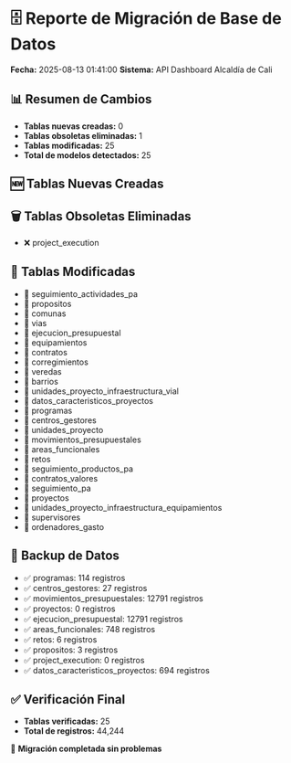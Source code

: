 # 🗄️ Reporte de Migración de Base de Datos
**Fecha:** 2025-08-13 01:41:00
**Sistema:** API Dashboard Alcaldía de Cali

## 📊 Resumen de Cambios
- **Tablas nuevas creadas:** 0
- **Tablas obsoletas eliminadas:** 1
- **Tablas modificadas:** 25
- **Total de modelos detectados:** 25

## 🆕 Tablas Nuevas Creadas

## 🗑️ Tablas Obsoletas Eliminadas
- ❌ project_execution

## 🔄 Tablas Modificadas
- 🔄 seguimiento_actividades_pa
- 🔄 propositos
- 🔄 comunas
- 🔄 vias
- 🔄 ejecucion_presupuestal
- 🔄 equipamientos
- 🔄 contratos
- 🔄 corregimientos
- 🔄 veredas
- 🔄 barrios
- 🔄 unidades_proyecto_infraestructura_vial
- 🔄 datos_caracteristicos_proyectos
- 🔄 programas
- 🔄 centros_gestores
- 🔄 unidades_proyecto
- 🔄 movimientos_presupuestales
- 🔄 areas_funcionales
- 🔄 retos
- 🔄 seguimiento_productos_pa
- 🔄 contratos_valores
- 🔄 seguimiento_pa
- 🔄 proyectos
- 🔄 unidades_proyecto_infraestructura_equipamientos
- 🔄 supervisores
- 🔄 ordenadores_gasto

## 💾 Backup de Datos
- ✅ programas: 114 registros
- ✅ centros_gestores: 27 registros
- ✅ movimientos_presupuestales: 12791 registros
- ✅ proyectos: 0 registros
- ✅ ejecucion_presupuestal: 12791 registros
- ✅ areas_funcionales: 748 registros
- ✅ retos: 6 registros
- ✅ propositos: 3 registros
- ✅ project_execution: 0 registros
- ✅ datos_caracteristicos_proyectos: 694 registros

## ✅ Verificación Final
- **Tablas verificadas:** 25
- **Total de registros:** 44,244

🎉 **Migración completada sin problemas**
